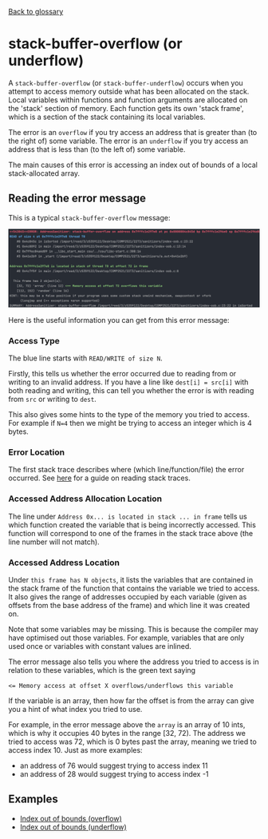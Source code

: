 [Back to glossary](..)

# stack-buffer-overflow (or underflow)

A `stack-buffer-overflow` (or `stack-buffer-underflow`) occurs when you attempt to access memory outside what has been allocated on the stack. Local variables within functions and function arguments are allocated on the 'stack' section of memory. Each function gets its own 'stack frame', which is a section of the stack containing its local variables.

The error is an `overflow` if you try access an address that is greater than (to the right of) some variable. The error is an `underflow` if you try access an address that is less than (to the left of) some variable.

The main causes of this error is accessing an index out of bounds of a local stack-allocated array.


## Reading the error message

This is a typical `stack-buffer-overflow` message:

![img.png](index-oob/error.png)

Here is the useful information you can get from this error message:

### Access Type
The blue line starts with `READ/WRITE of size N`.

Firstly, this tells us whether the error occurred due to reading from or writing to an invalid address. If you have a line like `dest[i] = src[i]` with both reading and writing, this can tell you whether the error is with reading from `src` or writing to `dest`.

This also gives some hints to the type of the memory you tried to access. For example if `N=4` then we might be trying to access an integer which is 4 bytes.

### Error Location
The first stack trace describes where (which line/function/file) the error occurred. See [here](../../errmsg#stack-traces) for a guide on reading stack traces.

### Accessed Address Allocation Location

The line under `Address 0x... is located in stack ... in frame` tells us which function created the variable that is being incorrectly accessed. This function will correspond to one of the frames in the stack trace above (the line number will not match).

### Accessed Address Location

Under `this frame has N objects`, it lists the variables that are contained in the stack frame of the function that contains the variable we tried to access. It also gives the range of addresses occupied by each variable (given as offsets from the base address of the frame) and which line it was created on.

Note that some variables may be missing. This is because the compiler may have optimised out those variables. For example, variables that are only used once or variables with constant values are inlined.

The error message also tells you where the address you tried to access is in relation to these variables, which is the green text saying
```
<= Memory access at offset X overflows/underflows this variable
```
If the variable is an array, then how far the offset is from the array can give you a hint of what index you tried to use.

For example, in the error message above the `array` is an array of 10 ints, which is why it occupies 40 bytes in the range [32, 72). The address we tried to access was 72, which is 0 bytes past the array, meaning we tried to access index 10. Just as more examples:
- an address of 76 would suggest trying to access index 11
- an address of 28 would suggest trying to access index -1

## Examples

- [Index out of bounds (overflow)](index-oob)
- [Index out of bounds (underflow)](index-oob-under)
